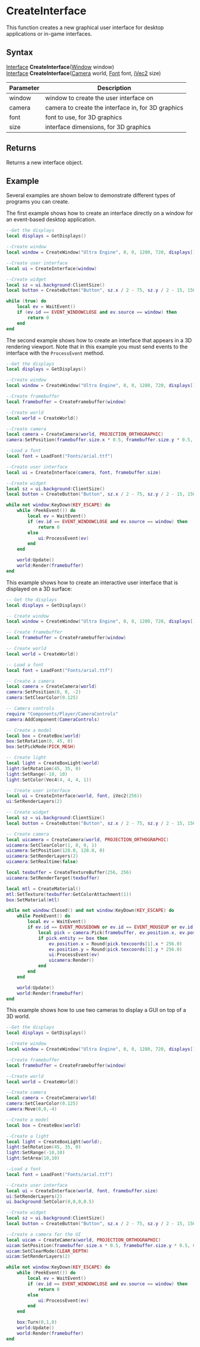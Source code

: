 # CreateInterface

This function creates a new graphical user interface for desktop applications or in-game interfaces.

## Syntax

[Interface](Interface.md) **CreateInterface**([Window](Window.md) window) <br>
[Interface](Interface.md) **CreateInterface**([Camera](Camera.md) world, [Font](Font.md) font, [iVec2](iVec2.md) size)

| Parameter | Description |
| --- | --- |
| window | window to create the user interface on |
| camera | camera to create the interface in, for 3D graphics |
| font | font to use, for 3D graphics |
| size | interface dimensions, for 3D graphics |

## Returns

Returns a new interface object.

## Example

Several examples are shown below to demonstrate different types of programs you can create.

The first example shows how to create an interface directly on a window for an event-based desktop application.

```lua
--Get the displays
local displays = GetDisplays()

--Create window
local window = CreateWindow("Ultra Engine", 0, 0, 1280, 720, displays[1])

--Create user interface
local ui = CreateInterface(window)

--Create widget
local sz = ui.background:ClientSize()
local button = CreateButton("Button", sz.x / 2 - 75, sz.y / 2 - 15, 150, 30, ui.background)

while (true) do
    local ev = WaitEvent()
    if (ev.id == EVENT_WINDOWCLOSE and ev.source == window) then
        return 0
    end
end
```

The second example shows how to create an interface that appears in a 3D rendering viewport. Note that in this example you must send events to the interface with the `ProcessEvent` method.

```lua
--Get the displays
local displays = GetDisplays()

--Create window
local window = CreateWindow("Ultra Engine", 0, 0, 1280, 720, displays[1])

--Create framebuffer
local framebuffer = CreateFramebuffer(window)

--Create world
local world = CreateWorld()

--Create camera
local camera = CreateCamera(world, PROJECTION_ORTHOGRAPHIC)
camera:SetPosition(framebuffer.size.x * 0.5, framebuffer.size.y * 0.5, 0)

--Load a font
local font = LoadFont("Fonts/arial.ttf")

--Create user interface
local ui = CreateInterface(camera, font, framebuffer.size)

--Create widget
local sz = ui.background:ClientSize()
local button = CreateButton("Button", sz.x / 2 - 75, sz.y / 2 - 15, 150, 30, ui.background)

while not window:KeyDown(KEY_ESCAPE) do
    while (PeekEvent()) do
        local ev = WaitEvent()
        if (ev.id == EVENT_WINDOWCLOSE and ev.source == window) then
            return 0
        else
            ui:ProcessEvent(ev)
        end
    end

    world:Update()
    world:Render(framebuffer)
end
```

This example shows how to create an interactive user interface that is displayed on a 3D surface:

```lua
-- Get the displays
local displays = GetDisplays()

-- Create window
local window = CreateWindow("Ultra Engine", 0, 0, 1280, 720, displays[1])

-- Create framebuffer
local framebuffer = CreateFramebuffer(window)

-- Create world
local world = CreateWorld()

-- Load a font
local font = LoadFont("Fonts/arial.ttf")

-- Create a camera
local camera = CreateCamera(world)
camera:SetPosition(0, 0, -2)
camera:SetClearColor(0.125)

-- Camera controls
require "Components/Player/CameraControls"
camera:AddComponent(CameraControls)

-- Create a model
local box = CreateBox(world)
box:SetRotation(0, 45, 0)
box:SetPickMode(PICK_MESH)

-- Create light
local light = CreateBoxLight(world)
light:SetRotation(45, 35, 0)
light:SetRange(-10, 10)
light:SetColor(Vec4(4, 4, 4, 1))

-- Create user interface
local ui = CreateInterface(world, font, iVec2(256))
ui:SetRenderLayers(2)

-- Create widget
local sz = ui.background:ClientSize()
local button = CreateButton("Button", sz.x / 2 - 75, sz.y / 2 - 15, 150, 30, ui.background)

-- Create camera
local uicamera = CreateCamera(world, PROJECTION_ORTHOGRAPHIC)
uicamera:SetClearColor(1, 0, 0, 1)
uicamera:SetPosition(128.0, 128.0, 0)
uicamera:SetRenderLayers(2)
uicamera:SetRealtime(false)

local texbuffer = CreateTextureBuffer(256, 256)
uicamera:SetRenderTarget(texbuffer)

local mtl = CreateMaterial()
mtl:SetTexture(texbuffer:GetColorAttachment(1))
box:SetMaterial(mtl)

while not window:Closed() and not window:KeyDown(KEY_ESCAPE) do
    while PeekEvent() do
        local ev = WaitEvent()
        if ev.id == EVENT_MOUSEDOWN or ev.id == EVENT_MOUSEUP or ev.id == EVENT_MOUSEMOVE then
            local pick = camera:Pick(framebuffer, ev.position.x, ev.position.y, 0, true)
            if pick.entity == box then
                ev.position.x = Round(pick.texcoords[1].x * 256.0)
                ev.position.y = Round(pick.texcoords[1].y * 256.0)
                ui:ProcessEvent(ev)
                uicamera:Render()
            end
        end
    end

    world:Update()
    world:Render(framebuffer)
end
```
This example shows how to use two cameras to display a GUI on top of a 3D world.

```lua
--Get the displays
local displays = GetDisplays()

--Create window
local window = CreateWindow("Ultra Engine", 0, 0, 1280, 720, displays[1])

--Create framebuffer
local framebuffer = CreateFramebuffer(window)

--Create world
local world = CreateWorld()

--Create camera
local camera = CreateCamera(world)
camera:SetClearColor(0.125)
camera:Move(0,0,-4)

--Create a model
local box = CreateBox(world)

--Create a light
local light = CreateBoxLight(world);
light:SetRotation(45, 35, 0)
light:SetRange(-10,10)
light:SetArea(10,10)

--Load a font
local font = LoadFont("Fonts/arial.ttf")

--Create user interface
local ui = CreateInterface(world, font, framebuffer.size)
ui:SetRenderLayers(2)
ui.background:SetColor(0,0,0,0.5)

--Create widget
local sz = ui.background:ClientSize()
local button = CreateButton("Button", sz.x / 2 - 75, sz.y / 2 - 15, 150, 30, ui.background)

--Create a camera for the UI
local uicam = CreateCamera(world, PROJECTION_ORTHOGRAPHIC)
uicam:SetPosition(framebuffer.size.x * 0.5, framebuffer.size.y * 0.5, 0)
uicam:SetClearMode(CLEAR_DEPTH)
uicam:SetRenderLayers(2)

while not window:KeyDown(KEY_ESCAPE) do
    while (PeekEvent()) do
        local ev = WaitEvent()
        if (ev.id == EVENT_WINDOWCLOSE and ev.source == window) then
            return 0
        else
            ui:ProcessEvent(ev)
        end
    end

    box:Turn(0,1,0)
    world:Update()
    world:Render(framebuffer)
end
```

